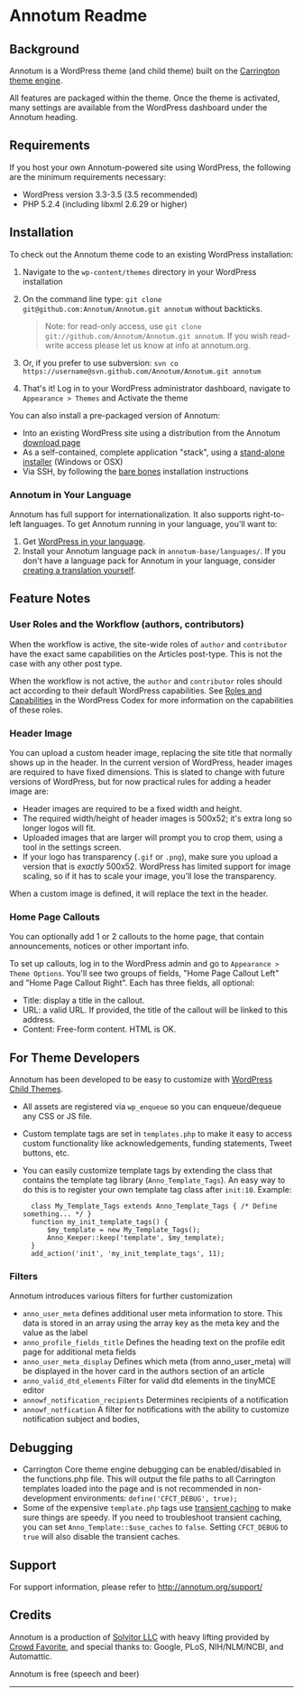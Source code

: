 # Annotum Readme

## Background

Annotum is a WordPress theme (and child theme) built on the [Carrington theme engine](http://carringtontheme.com/).

All features are packaged within the theme. Once the theme is activated, many settings are available from the WordPress dashboard under the Annotum heading.

## Requirements

If you host your own Annotum-powered site using WordPress, the following are the minimum requirements necessary:

- WordPress version 3.3-3.5 (3.5 recommended)
- PHP 5.2.4 (including libxml 2.6.29 or higher)

## Installation

To check out the Annotum theme code to an existing WordPress installation:

1. Navigate to the `wp-content/themes` directory in your WordPress installation
2. On the command line type: `git clone git@github.com:Annotum/Annotum.git annotum` without backticks. 

    > Note: for read-only access, use `git clone git://github.com/Annotum/Annotum.git annotum`. If you wish read-write access please let us know at info at annotum.org.
3. Or, if you prefer to use subversion: `svn co https://username@svn.github.com/Annotum/Annotum.git annotum`
4. That's it! Log in to your WordPress administrator dashboard, navigate to `Appearance > Themes` and Activate the theme

You can also install a pre-packaged version of Annotum: 

- Into an existing WordPress site using a distribution from the Annotum [download page](https://github.com/Annotum/Annotum/wiki/Downloads)
- As a self-contained, complete application "stack", using a [stand-alone installer](https://github.com/Annotum/Annotum/wiki/Annotum-stand-alone-installers) (Windows or OSX)
- Via SSH, by following the [bare bones](https://github.com/Annotum/Annotum/wiki/Annotum-Bare-Bones-Installation-Instructions) installation instructions


### Annotum in Your Language

Annotum has full support for internationalization. It also supports right-to-left languages. To get Annotum running in your language, you'll want to:

1. Get [WordPress in your language](http://codex.wordpress.org/WordPress_in_Your_Language).
2. Install your Annotum language pack in `annotum-base/languages/`. If you don't have a language pack for Annotum in your language, consider [creating a translation yourself](http://codex.wordpress.org/Translating_WordPress).

## Feature Notes

### User Roles and the Workflow (authors, contributors)

When the workflow is active, the site-wide roles of `author` and `contributor` have the exact same capabilities on the Articles post-type. This is not the case with any other post type.

When the workflow is not active, the `author` and `contributor` roles should act according to their default WordPress capabilities. See [Roles and Capabilities](http://codex.wordpress.org/Roles_and_Capabilities) in the WordPress Codex for more information on the capabilities of these roles.

### Header Image

You can upload a custom header image, replacing the site title that normally shows up in the header. In the current version of WordPress, header images are required to have fixed dimensions. This is slated to change with future versions of WordPress, but for now practical rules for adding a header image are:

- Header images are required to be a fixed width and height.
- The required width/height of header images is 500x52; it's extra long so longer logos will fit.
- Uploaded images that are larger will prompt you to crop them, using a tool in the settings screen.
- If your logo has transparency (`.gif` or `.png`), make sure you upload a version that is *exactly* 500x52. WordPress has limited support for image scaling, so if it has to scale your image, you'll lose the transparency.

When a custom image is defined, it will replace the text in the header.

### Home Page Callouts

You can optionally add 1 or 2 callouts to the home page, that contain announcements, notices or other important info.

To set up callouts, log in to the WordPress admin and go to `Appearance > Theme Options`. You'll see two groups of fields, "Home Page Callout Left" and "Home Page Callout Right". Each has three fields, all optional:

- Title: display a title in the callout.
- URL: a valid URL. If provided, the title of the callout will be linked to this address.
- Content: Free-form content. HTML is OK.

## For Theme Developers

Annotum has been developed to be easy to customize with [WordPress Child Themes](http://codex.wordpress.org/Child_Themes).

- All assets are registered via `wp_enqueue` so you can enqueue/dequeue any CSS or JS file.

- Custom template tags are set in `templates.php` to make it easy to access custom functionality like acknowledgements, funding statements, Tweet buttons, etc.

- You can easily customize template tags by extending the class that contains the template tag library (`Anno_Template_Tags`). An easy way to do this is to register your own template tag class after `init:10`. Example:

        class My_Template_Tags extends Anno_Template_Tags { /* Define something... */ }
        function my_init_template_tags() {
            $my_template = new My_Template_Tags();
            Anno_Keeper::keep('template', $my_template);
        }
        add_action('init', 'my_init_template_tags', 11);

### Filters

Annotum introduces various filters for further customization

- `anno_user_meta` defines additional user meta information to store. This data is stored in an array using the array key as the meta key and the value as the label
- `anno_profile_fields_title` Defines the heading text on the profile edit page for additional meta fields
- `anno_user_meta_display` Defines which meta (from anno_user_meta) will be displayed in the hover card in the authors section of an article
- `anno_valid_dtd_elements` Filter for valid dtd elements in the tinyMCE editor
- `annowf_notification_recipients` Determines recipients of a notification
- `annowf_notfication` A filter for notifications with the ability to customize notification subject and bodies, 


## Debugging

- Carrington Core theme engine debugging can be enabled/disabled in the functions.php file. This will output the file paths to all Carrington templates loaded into the page and is not recommended in non-development environments: `define('CFCT_DEBUG', true);`
- Some of the expensive `template.php` tags use [transient caching](http://codex.wordpress.org/Transients_API) to make sure things are speedy. If you need to troubleshoot transient caching, you can set `Anno_Template::$use_caches` to `false`. Setting `CFCT_DEBUG` to `true` will also disable the transient caches.

## Support

For support information, please refer to http://annotum.org/support/

## Credits

Annotum is a production of [Solvitor LLC](http://solvitor.com) with heavy lifting provided by [Crowd Favorite](http://crowdfavorite.com), and special thanks to: Google, PLoS, NIH/NLM/NCBI, and Automattic.

Annotum is free (speech and beer)

---
 